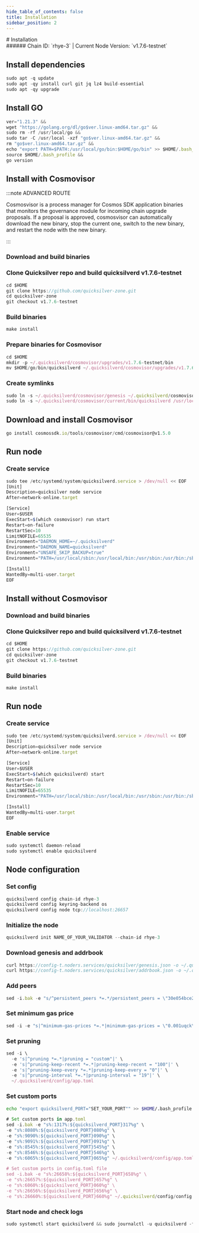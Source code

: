 ```yaml
---
hide_table_of_contents: false
title: Installation
sidebar_position: 2
---
```


<div class="h1-with-icon icon-quicksilver">
# Installation
</div>
###### Chain ID: `rhye-3` | Current Node Version: `v1.7.6-testnet`

## Install dependencies

```js
sudo apt -q update
sudo apt -qy install curl git jq lz4 build-essential
sudo apt -qy upgrade
```

## Install GO
```js
ver="1.21.3" &&
wget "https://golang.org/dl/go$ver.linux-amd64.tar.gz" &&
sudo rm -rf /usr/local/go &&
sudo tar -C /usr/local -xzf "go$ver.linux-amd64.tar.gz" &&
rm "go$ver.linux-amd64.tar.gz" &&
echo "export PATH=$PATH:/usr/local/go/bin:$HOME/go/bin" >> $HOME/.bash_profile &&
source $HOME/.bash_profile &&
go version
```

## Install with Cosmovisor
:::note ADVANCED ROUTE

Cosmosvisor is a process manager for Cosmos SDK application binaries that monitors the governance module for incoming chain upgrade proposals. If a proposal is approved, cosmosvisor can automatically download the new binary, stop the current one, switch to the new binary, and restart the node with the new binary.

:::
### Download and build binaries
### Clone Quicksilver repo and build quicksilverd v1.7.6-testnet
```js
cd $HOME
git clone https://github.com/quicksilver-zone.git
cd quicksilver-zone
git checkout v1.7.6-testnet
```

### Build binaries
```js
make install
```
### Prepare binaries for Cosmovisor
```js
cd $HOME
mkdir -p ~/.quicksilverd/cosmovisor/upgrades/v1.7.6-testnet/bin
mv $HOME/go/bin/quicksilverd ~/.quicksilverd/cosmovisor/upgrades/v1.7.6-testnet/bin/
```

### Create symlinks
```js
sudo ln -s ~/.quicksilverd/cosmovisor/genesis ~/.quicksilverd/cosmovisor/current -f
sudo ln -s ~/.quicksilverd/cosmovisor/current/bin/quicksilverd /usr/local/bin/quicksilverd -f
```

## Download and install Cosmovisor
```js
go install cosmossdk.io/tools/cosmovisor/cmd/cosmovisor@v1.5.0
```

## Run node
### Create service
```js
sudo tee /etc/systemd/system/quicksilverd.service > /dev/null << EOF
[Unit]
Description=quicksilver node service
After=network-online.target

[Service]
User=$USER
ExecStart=$(which cosmovisor) run start
Restart=on-failure
RestartSec=10
LimitNOFILE=65535
Environment="DAEMON_HOME=~/.quicksilverd"
Environment="DAEMON_NAME=quicksilverd"
Environment="UNSAFE_SKIP_BACKUP=true"
Environment="PATH=/usr/local/sbin:/usr/local/bin:/usr/sbin:/usr/bin:/sbin:/bin:/usr/games:/usr/local/games:/snap/bin:~/.quicksilverd/cosmovisor/current/bin"

[Install]
WantedBy=multi-user.target
EOF
```

## Install without Cosmovisor

### Download and build binaries
### Clone Quicksilver repo and build quicksilverd v1.7.6-testnet
```js
cd $HOME
git clone https://github.com/quicksilver-zone.git
cd quicksilver-zone
git checkout v1.7.6-testnet
```

### Build binaries
```js
make install
```

## Run node
### Create service
```js
sudo tee /etc/systemd/system/quicksilverd.service > /dev/null << EOF
[Unit]
Description=quicksilver node service
After=network-online.target

[Service]
User=$USER
ExecStart=$(which quicksilverd) start
Restart=on-failure
RestartSec=10
LimitNOFILE=65535
Environment="PATH=/usr/local/sbin:/usr/local/bin:/usr/sbin:/usr/bin:/sbin:/bin:/usr/games:/usr/local/games:/snap/bin"

[Install]
WantedBy=multi-user.target
EOF
```

### Enable service
```js
sudo systemctl daemon-reload
sudo systemctl enable quicksilverd
```

## Node configuration
### Set config
```js
quicksilverd config chain-id rhye-3
quicksilverd config keyring-backend os
quicksilverd config node tcp://localhost:26657
```

### Initialize the node
```js
quicksilverd init NAME_OF_YOUR_VALIDATOR --chain-id rhye-3
```

### Download genesis and addrbook
```js
curl https://config-t.noders.services/quicksilver/genesis.json -o ~/.quicksilverd/config/genesis.json
curl https://config-t.noders.services/quicksilver/addrbook.json -o ~/.quicksilverd/config/addrbook.json
```
### Add peers
```js
sed -i.bak -e "s/^persistent_peers *=.*/persistent_peers = \"30e054bce2e72334fcc3af90aa6985cc55eaec7a@quicksilver-t-rpc.noders.services:13656\"/" ~/.quicksilverd/config/config.toml
```

### Set minimum gas price
```js
sed -i -e "s|^minimum-gas-prices *=.*|minimum-gas-prices = \"0.001uqck\"|" ~/.quicksilverd/config/app.toml
```
### Set pruning
```js
sed -i \
  -e 's|^pruning *=.*|pruning = "custom"|' \
  -e 's|^pruning-keep-recent *=.*|pruning-keep-recent = "100"|' \
  -e 's|^pruning-keep-every *=.*|pruning-keep-every = "0"|' \
  -e 's|^pruning-interval *=.*|pruning-interval = "19"|' \
  ~/.quicksilverd/config/app.toml
```

### Set custom ports

```bash
echo "export quicksilverd_PORT="SET_YOUR_PORT"" >> $HOME/.bash_profile
```

```js
# Set custom ports in app.toml
sed -i.bak -e "s%:1317%:${quicksilverd_PORT}317%g" \
-e "s%:8080%:${quicksilverd_PORT}080%g" \
-e "s%:9090%:${quicksilverd_PORT}090%g" \
-e "s%:9091%:${quicksilverd_PORT}091%g" \
-e "s%:8545%:${quicksilverd_PORT}545%g" \
-e "s%:8546%:${quicksilverd_PORT}546%g" \
-e "s%:6065%:${quicksilverd_PORT}065%g" ~/.quicksilverd/config/app.toml

# Set custom ports in config.toml file
sed -i.bak -e "s%:26658%:${quicksilverd_PORT}658%g" \
-e "s%:26657%:${quicksilverd_PORT}657%g" \
-e "s%:6060%:${quicksilverd_PORT}060%g" \
-e "s%:26656%:${quicksilverd_PORT}656%g" \
-e "s%:26660%:${quicksilverd_PORT}660%g" ~/.quicksilverd/config/config.toml
```

### Start node and check logs
```js
sudo systemctl start quicksilverd && sudo journalctl -u quicksilverd -f --no-hostname -o cat
```